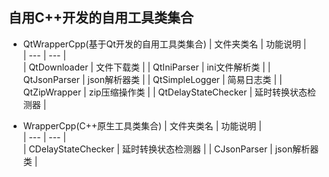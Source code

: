 自用C++开发的自用工具类集合
---
+ QtWrapperCpp(基于Qt开发的自用工具类集合)
| 文件夹类名 | 功能说明 |  
| --- | --- |  
| QtDownloader | 文件下载类 |
| QtIniParser | ini文件解析类 |
| QtJsonParser | json解析器类 |
| QtSimpleLogger | 简易日志类 |
| QtZipWrapper | zip压缩操作类 |
| QtDelayStateChecker | 延时转换状态检测器 |

+ WrapperCpp(C++原生工具类集合)
| 文件夹类名 | 功能说明 |  
| --- | --- |  
| CDelayStateChecker | 延时转换状态检测器 |
| CJsonParser | json解析器类 |
